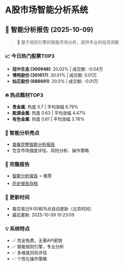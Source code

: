 # A股市场智能分析系统

## 🤖 智能分析报告 (2025-10-09)

> 🚀 基于规则引擎的智能市场分析，提供专业的投资洞察

### 📈 今日热门股票TOP3
- **冠中生态 (300948)**: 20.02% | 成交额: -0.04万
- **博苑股份 (301617)**: 20.01% | 成交额: 0.01万
- **灿芯股份 (688691)**: 20.0% | 成交额: -0.01万

### 🔥 热点题材TOP3
- **贵金属**: 热度 0.7 | 平均涨幅 6.79%
- **能源金属**: 热度 0.63 | 平均涨幅 4.47%
- **有色金属**: 热度 0.61 | 平均涨幅 3.76%

### 🤖 智能分析亮点
- [查看完整智能分析报告](reports/enhanced_report_2025-10-09.md)
- 包含市场强度评估、风险分析、操作策略

### 📄 完整报告
- [智能分析报告](reports/enhanced_report_2025-10-09.md) ⭐ 推荐
- [历史报告存档](reports/)

### 🔄 更新时间
- 每交易日9:00和15点自动更新（北京时间）
- 最后更新: 2025-10-09 10:23:59

### 💡 系统特点
- ✅ 完全免费，无需API密钥
- ✅ 智能规则引擎，专业分析
- ✅ 多维度风险评估
- ✅ 个性化操作策略
